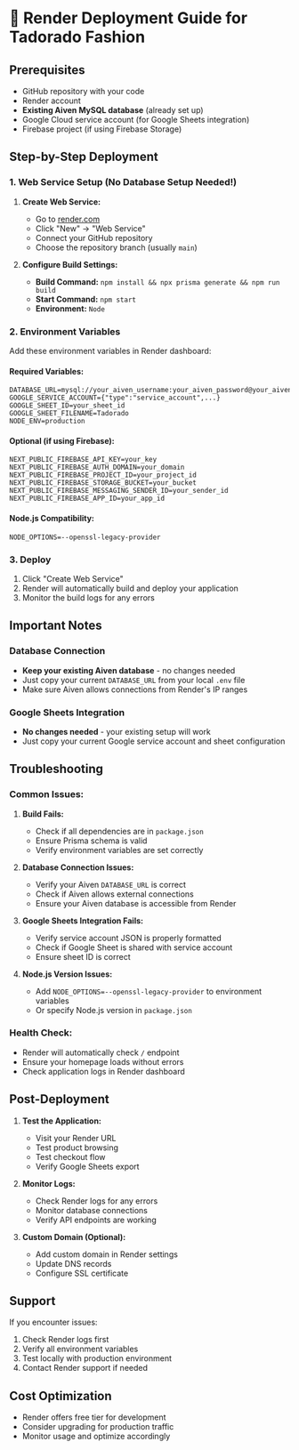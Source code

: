 # 🚀 Render Deployment Guide for Tadorado Fashion

## Prerequisites

- GitHub repository with your code
- Render account
- **Existing Aiven MySQL database** (already set up)
- Google Cloud service account (for Google Sheets integration)
- Firebase project (if using Firebase Storage)

## Step-by-Step Deployment

### 1. Web Service Setup (No Database Setup Needed!)

1. **Create Web Service:**

   - Go to [render.com](https://render.com)
   - Click "New" → "Web Service"
   - Connect your GitHub repository
   - Choose the repository branch (usually `main`)

2. **Configure Build Settings:**
   - **Build Command:** `npm install && npx prisma generate && npm run build`
   - **Start Command:** `npm start`
   - **Environment:** `Node`

### 2. Environment Variables

Add these environment variables in Render dashboard:

#### Required Variables:

```
DATABASE_URL=mysql://your_aiven_username:your_aiven_password@your_aiven_host:your_aiven_port/your_aiven_database
GOOGLE_SERVICE_ACCOUNT={"type":"service_account",...}
GOOGLE_SHEET_ID=your_sheet_id
GOOGLE_SHEET_FILENAME=Tadorado
NODE_ENV=production
```

#### Optional (if using Firebase):

```
NEXT_PUBLIC_FIREBASE_API_KEY=your_key
NEXT_PUBLIC_FIREBASE_AUTH_DOMAIN=your_domain
NEXT_PUBLIC_FIREBASE_PROJECT_ID=your_project_id
NEXT_PUBLIC_FIREBASE_STORAGE_BUCKET=your_bucket
NEXT_PUBLIC_FIREBASE_MESSAGING_SENDER_ID=your_sender_id
NEXT_PUBLIC_FIREBASE_APP_ID=your_app_id
```

#### Node.js Compatibility:

```
NODE_OPTIONS=--openssl-legacy-provider
```

### 3. Deploy

1. Click "Create Web Service"
2. Render will automatically build and deploy your application
3. Monitor the build logs for any errors

## Important Notes

### Database Connection

- **Keep your existing Aiven database** - no changes needed
- Just copy your current `DATABASE_URL` from your local `.env` file
- Make sure Aiven allows connections from Render's IP ranges

### Google Sheets Integration

- **No changes needed** - your existing setup will work
- Just copy your current Google service account and sheet configuration

## Troubleshooting

### Common Issues:

1. **Build Fails:**

   - Check if all dependencies are in `package.json`
   - Ensure Prisma schema is valid
   - Verify environment variables are set correctly

2. **Database Connection Issues:**

   - Verify your Aiven `DATABASE_URL` is correct
   - Check if Aiven allows external connections
   - Ensure your Aiven database is accessible from Render

3. **Google Sheets Integration Fails:**

   - Verify service account JSON is properly formatted
   - Check if Google Sheet is shared with service account
   - Ensure sheet ID is correct

4. **Node.js Version Issues:**
   - Add `NODE_OPTIONS=--openssl-legacy-provider` to environment variables
   - Or specify Node.js version in `package.json`

### Health Check:

- Render will automatically check `/` endpoint
- Ensure your homepage loads without errors
- Check application logs in Render dashboard

## Post-Deployment

1. **Test the Application:**

   - Visit your Render URL
   - Test product browsing
   - Test checkout flow
   - Verify Google Sheets export

2. **Monitor Logs:**

   - Check Render logs for any errors
   - Monitor database connections
   - Verify API endpoints are working

3. **Custom Domain (Optional):**
   - Add custom domain in Render settings
   - Update DNS records
   - Configure SSL certificate

## Support

If you encounter issues:

1. Check Render logs first
2. Verify all environment variables
3. Test locally with production environment
4. Contact Render support if needed

## Cost Optimization

- Render offers free tier for development
- Consider upgrading for production traffic
- Monitor usage and optimize accordingly
